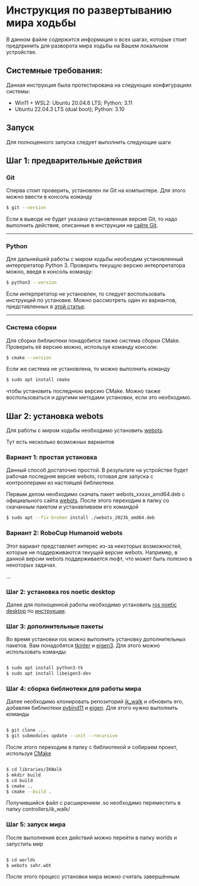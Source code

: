 # Инструкция по развертыванию мира ходьбы

В данном файле содержится информация о всех шагах, которые стоит предпринять для разворота мира ходьбы на Вашем локальном устройстве.

## Системные требования:

Данная инструкция была протестирована на следующих конфигурациях системы:

- Win11 + WSL2: Ubuntu 20.04.6 LTS; Python: 3.11
- Ubuntu 22.04.3 LTS (dual boot);   Python: 3.10

## Запуск

Для полноценного запуска следует выполнить следующие шаги

## Шаг 1: предварительные действия

### Git

Сперва стоит проверить, установлен ли Git на компьютере. Для этого можно ввести в консоль команду 

```bash
$ git --version
```

Если в выводе не будет указана установленная версия Git, то надо выполнить действия, описанные в инструкции на [сайте Git](https://git-scm.com/download/linux).

---

### Python

Для дальнейшей работы с миром ходьбы необходим установленный интерпретатор Python 3. Проверить текущую версию интерпретатора можно, введя в консоль команду:

```bash
$ python3 --version
```

Если интерпретатор не установлен, то следует воспользовать инструкцей по установке. Можно рассмотреть один из вариантов, представленных в [этой статье](https://phoenixnap.com/kb/how-to-install-python-3-ubuntu).

---

### Система сборки

Для сборки библиотеки понадобится также система сборки CMake. Проверить её версию можно, используя команду консоли:

```bash
$ cmake --version
```

Если же система не установлена, то можно выполнить команду

```bash
$ sudo apt install cmake
```

чтобы установить последнюю версию CMake. Можно также воспользоваться и другими методами установки, если это необходимо.


## Шаг 2: установка webots

Для работы с миром ходьбы необходимо установить [webots](http://cyberbotics.com). 

Тут есть несколько возможных вариантов

### Вариант 1: простая установка

Данный способ достаточно простой. В результате на устройстве будет рабочая последняя версия webots, готовая для запуска с контроллерами из настоящей библиотеки.

Первым делом необходимо скачать пакет webots_xxxxx_amd64.deb с официального сайта [webots](http://cyberbotics.com). После этого переходим в папку со скачанным пакетом и устанавливаем его командой 

```bash
$ sudo apt --fix-broken install ./webots_2023b_amd64.deb
```

### Вариант 2: RoboCup Humanoid webots

Этот вариант представляет интерес из-за некоторых возможностей, которые не поддерживаются текущей версие webots. Например, в данной версии webots поддерживается люфт, что может быть полезно в некоторых задачах.

...

### Шаг 2: установка ros noetic desktop

Далее для полноценной работы необходимо установить [ros noetic desktop](https://wiki.ros.org/noetic) по [инструкции](https://wiki.ros.org/noetic/Installation/Ubuntu).

### Шаг 3: дополнительные пакеты

Во время установки ros можно выполнить установку дополнительных пакетов. Вам понадобятся [tkinter](https://wiki.python.org/moin/TkInter) и [eigen3](https://eigen.tuxfamily.org/index.php?title=Main_Page). Для этого можно использовать команды:

```bash

$ sudo apt install python3-tk
$ sudo apt install libeigen3-dev

```

### Шаг 4: сборка библиотеки для работы мира

Далее необходимо клонировать репозиторий [ik_walk](https://github.com/StarkitRobots/starkit_ik_walk) и обновить его, добавляя библиотеки [pybind11](https://github.com/pybind/pybind11) и [eigen](https://eigen.tuxfamily.org/index.php?title=Main_Page). Для этого нужно выполнить команды

```bash

$ git clone ...
$ git submodules update --init --recursive

```

После этого переходим в папку с библиотекой и собираем проект, используя [CMake](https://cmake.org/)

```bash

$ cd libraries/IKWalk
$ mkdir build
$ cd build
$ cmake ..
$ cmake --build .

```

Получившийся файл с расширением .so необходимо переместить в папку controllers/ik_walk/

### Шаг 5: запуск мира

После выполнения всех действий можно перейти в папку worlds и запустить мир

```bash

$ cd worlds
$ webots sahr.wbt

```
После этого процесс установки мира можно считать завершённым